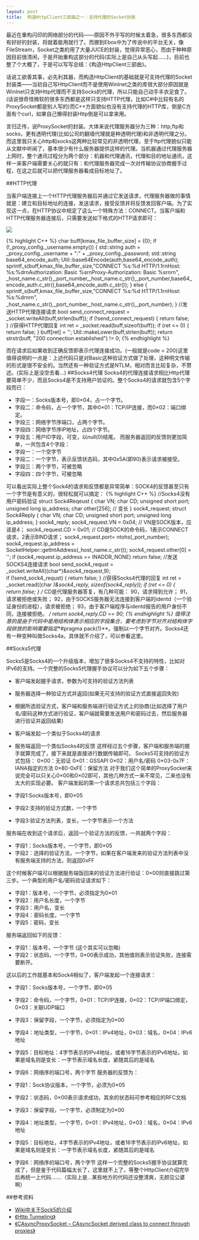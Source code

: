 ```yaml
---
layout: post
title:  构造HttpClient三部曲之一：支持代理的Socket封装
---
```



最近在重构闪印的网络部分的代码——原因不外乎写的时候太着急，很多东西都没有好好的封装，将就着能用就行了。而挪到Ebox中为了传说中的平台无关，像FileStream，Socket之类的用了大量JUCE的封装，觉得异常恶心，而由于种种原因目前很清闲，于是开始重构这部分的代码(实际上是自己从头写起……)，目前也整了个大概了，于是可以写写总结：《构造HttpClient三部曲》。

话说工欲善其事，必先利其器，而构造HttpClient的基础就是可支持代理的Socket封装类——当初自己写HttpClient而不是使用WinInet之类的库很大部分原因就是WinInet只支持Http代理而不支持Socks的代理，所以只能自己动手丰衣足食了。(话说很奇怪微软的很多东西都是这样只支持HTTP代理，比如C#中比较有名的ProxySocket都是别人写的)而C++方面貌似也没有支持代理的HTTP库，倒是C方面有个curl，如果自己懒得封装Http倒是可以拿来用。

言归正传，说ProxySocket的封装。大体来说代理服务器分为三种：http,ftp和socks，更有透明代理(比如公司的翻墙代理就是种透明代理)和非透明代理之分。而这里我只关心http和socks这两种比较常见的非透明代理，至于ftp代理貌似只能从文献中听闻了，基本很少有什么服务器提供这样的代理。当机器通过代理服务器上网时，整个通讯过程分为两个部分：机器和代理通讯，代理和目的地址通讯，这样一来客户端需要关心的就只有：和代理服务器完成一次对传输协议协商握手过程，在这之后就可以把代理服务器看成目标地址了。

##HTTP代理

当客户端连接上一个HTTP代理服务器后并通过它发送请求，代理服务器做的事情就是：建立和目标地址的连接，发送请求，接受反馈并将反馈发回客户端。为了实现这一点，在HTTP协议中规定了这么一个特殊方法：CONNECT。当客户端和HTTP代理服务器连接后，只需要发送如下格式的HTTP请求即可：

![][1]


{% highlight C++ %}
char buff[kmax_file_buffer_size] = {0};
if (!_proxy_config._username.empty())
{
	std::string auth = _proxy_config._username + ":" + _proxy_config._password;
	std::string base64_encode_auth;
	Util::base64Encode(auth,base64_encode_auth);
	sprintf_s(buff,kmax_file_buffer_size,"CONNECT %s:%d HTTP/1.1rnHost: %s:%drnAuthorization: Basic %srnProxy-Authorization: Basic %srnrn",
	_host_name.c_str(),_port_number,_host_name.c_str(),_port_number,base64_encode_auth.c_str(),base64_encode_auth.c_str());
}
else
{
	sprintf_s(buff,kmax_file_buffer_size,"CONNECT %s:%d HTTP/1.1rnHost: %s:%drnrn",
	_host_name.c_str(),_port_number,_host_name.c_str(),_port_number);
}
//发送HTTP代理连接请求
bool send_connect_request = _socket.writeAll(buff,strlen(buff));
if (!send_connect_request)
{
	return false;
}
//获得HTTP代理回复
int ret = _socket.read(buff,sizeof(buff));
if (ret <= 0)
{
	return false;
}
buff[ret] = '';
Util::makeLower(buff,strlen(buff));
return strstr(buff, "200 connection established") != 0;
{% endhighlight %}


而在请求后如果收到正确反馈即表示代理连接成功。(一般就是code = 200)这里值得说明的一点是：上述代码只是对Basic这种验证方式做了处理，这种明文传输的形式是很不安全的。当然还有一种验证方式是NTLM，相对而言比较复杂，不赘述。(实际上是没空去看…)
##Socks4代理
Socks4的代理连接请求相比Http代理要简单不少，而且Socks4是不支持用户验证的。整个Socks4的请求就包含5个字段而已：

* 字段一：Socks版本号，即0×04，占一个字节。
* 字段二：命令码，占一个字节，其中0×01：TCP/IP连接，而0×02：端口绑定。
* 字段三：网络字节序端口，占两个字节。
* 字段四：网络字节序IP地址，占四个字节。
* 字段五：用户ID字段，可变，以null(0)结尾。
而服务器返回的反馈则更加简单，一共包含4个字段：
* 字段一：一个空字节
* 字段二：一个字节，表示反馈状态码，其中0x5A(即90)表示请求被接受。
* 字段三：两个字节，可被忽略
* 字段四：四个字节，可被忽略

可以看出实际上整个Sock4的请求和反馈都是异常简单：SOCK4的反馈甚至只有一个字节是有意义的，很轻松就可以搞定：
{% highlight C++ %}
//Socks4没有用户密码验证
struct Sock4Reqeust
{
	char VN;
	char CD;
	unsigned short port;
	unsigned long ip_address;
	char other[256]; // 变长
} sock4_request;
struct Sock4Reply
{
	char VN;
	char CD;
	unsigned short port;
	unsigned long ip_address;
} sock4_reply;
sock4_request.VN = 0x04; // VN是SOCK版本，应该是4；
sock4_request.CD = 0x01; // CD是SOCK的命令码，1表示CONNECT请求，2表示BIND请求；
sock4_request.port= ntohs(_port_number);
sock4_request.ip_address = SocketHelper::getIntAddress(_host_name.c_str());
sock4_request.other[0] = '';
if (sock4_request.ip_address == INADDR_NONE)
return false;
//发送SOCKS4连接请求
bool send_sock4_requst =  _socket.writeAll((char*)&sock4_request,9);          
if (!send_sock4_requst)
{
	return false;
}
//获得Socks4代理的回复
int ret = _socket.read((char *)&sock4_reply, sizeof(sock4_reply));
if (ret <= 0)
{          
	return false;
}
/*
CD是代理服务器答复，有几种可能：
90，请求得到允许；
91，请求被拒绝或失败；
92，由于SOCKS服务器无法连接到客户端的identd（一个验证身份的进程），请求被拒绝；
93，由于客户端程序与identd报告的用户身份不同，连接被拒绝。
*/
return sock4_reply.CD == 90;
{% endhighlight %}
值得注意的是由于代码中是用结构体表示相应的字段集合，要考虑到字节对齐对结构体字段排放的影响需要指定**#pragma pack(1)**。强制以一个字节对齐。Socks4还有一种变种叫做Socks4a，具体就不介绍了，可以参看这里。

##Socks5代理

Socks5是Socks4的一个升级版本，增加了很多Socks4不支持的特性，比如对IPv6的支持。一个完整的Socks5代理握手协议可以分为如下五个步骤：

* 客户端发起握手请求，参数为可支持的验证方法列表 
* 服务器选择一种验证方式并返回(如果无可支持的验证方式直接返回失败)
* 根据所选验证方式，客户端和服务端进行验证方式上的协商(比如选择了用户名/密码这种方式进行验证，客户端就需要发送用户和密码过去，然后服务器进行验证并返回结果)
* 客户端发起一个类似于Socks4的请求
* 服务端返回一个类似Socks4的反馈
这样经过五个步骤，客户端和服务端的握手就算完成了，接下来就是直接进行数据传输即可。
       Socks5可支持的验证方式包括：
       0×00：无验证
       0×01：GSSAPI
       0×02：用户名/密码
       0×03-0x7F：IANA指定的方法
       0×80-0xFE：保留方法
对于我们这个简单的ProxySocket来说完全可以只关心0×00和0×02即可，其他几种方式一来不常见，二来也没有太大的实现必要。
客户端发起的第一个请求总共包括三个字段：

* 字段1:Socks版本号，即0×05
* 字段2:支持的验证方式数，一个字节
* 字段3:验证方法列表，变长，一个字节表示一个方法

服务端在收到这个请求后，返回一个验证方法的反馈，一共就两个字段：

* 字段1：Socks版本号，一个字节，即0×05
* 字段2：选择的验证方法，一个字节，如果在客户端发来的验证方法列表中没有服务端支持的方法，则返回0xFF

这个时候客户端可以根据服务端饭回来的验证方法进行验证：0×00则直接跳过第三步。一个典型的用户名/密码验证请求如下：

* 字段1：版本号，一个字节，必须指定为0×01
* 字段2：用户名长度，一个字节
* 字段3：用户名，变长
* 字段4：密码长度，一个字节
* 字段5：密码，变长

服务端返回如下的反馈：

* 字段1：版本号，一个字节 (这个其实可以忽略)
* 字段2：状态码，一个字节，0×00表示成功，其他值则表示验证失败，连接需要断开。

这以后的工作就基本和Sock4相似了，客户端发起一个连接请求：

* 字段1：Socks版本号，一个字节，即0×05
* 字段2：命令码，一个字节，0×01：TCP/IP连接，0×02：TCP/IP端口绑定，0×03：关联UDP端口
* 字段3：保留字段，一个字节，必须指定为0×00
* 字段4：地址类型，一个字节，0×01：IPv4地址，0×03：域名，0×04：IPv6地址
* 字段5：目标地址：4字节表示的IPv4地址，或者16字节表示的IPv6地址，如果是域名则是变长：一字节表示域名长度，紧随其后的是域名
* 字段6：网络序的端口号，两个字节
服务器的反馈为：

* 字段1：Sock协议版本，一个字节，必须为0×05
* 字段2：状态码，0×00表示请求成功，其余的状态码可参考相应的RFC文档
* 字段3：保留字段，一个字节，必须制定为0×00
* 字段4：地址类型，一个字节，0×01：IPv4地址，0×03：域名，0×04：IPv6地址
* 字段5：目标地址，4字节表示的IPv4地址，或者16字节表示的IPv6地址，如果是域名则是变长：一字节表示域名长度，紧随其后的是域名
* 字段6：网络序的端口号，两个字节
这样一个完整的Socks5握手协议就算完成了，但是鉴于代码篇幅太长了，这里就不上了，等整个HttpClient介绍完毕后再统一上代码…….（实际上是…某些地方的代码还没整清爽，无颜见公婆啊）

##参考资料
* [Wiki中关于Sock5的介绍][2]
* [《Http Tunneling》][3]
* [《CAsyncProxySocket – CAsyncSocket derived class to connect through proxies》][4]

[1]:/images/http_proxy.jpg
[2]:http://en.wikipedia.org/wiki/SOCKS
[3]:http://www.codeproject.com/KB/IP/httptunneling.aspx
[4]:http://www.codeproject.com/KB/IP/casyncproxysocket.aspx



